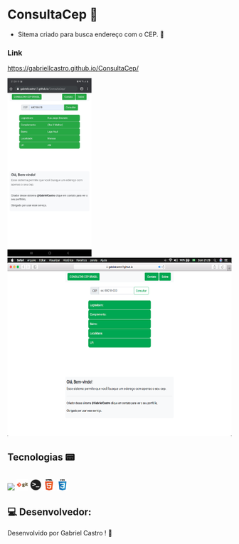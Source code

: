 # ConsultaCep 📌
- Sitema criado para busca endereço com o CEP. 📍
### Link
https://gabriellcastro.github.io/ConsultaCep/

<p float="left">
<img height="400" src="/img/cep1.jpg">
<img height="400" src="/img/cep2.png">
</p>


## Tecnologias 📟
<code><a href="https://www.javascript.com/" target="_blank"><img height="25" src="https://www.vectorlogo.zone/logos/javascript/javascript-horizontal.svg"></a></code>
<code><img height="25" src="https://raw.githubusercontent.com/github/explore/80688e429a7d4ef2fca1e82350fe8e3517d3494d/topics/git/git.png"></code>
<code><img height="25" src="https://raw.githubusercontent.com/github/explore/80688e429a7d4ef2fca1e82350fe8e3517d3494d/topics/terminal/terminal.png"></code>
<code><img height="25" src="https://raw.githubusercontent.com/github/explore/80688e429a7d4ef2fca1e82350fe8e3517d3494d/topics/html/html.png"></code>
<code><img height="25" src="https://raw.githubusercontent.com/github/explore/80688e429a7d4ef2fca1e82350fe8e3517d3494d/topics/css/css.png"></code>
---
## 💻 Desenvolvedor:

Desenvolvido por Gabriel Castro ! 🥇
